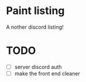 # Paint listing

A nother discord listing!

# TODO

- [ ] server discord auth
- [ ] make the front end cleaner
